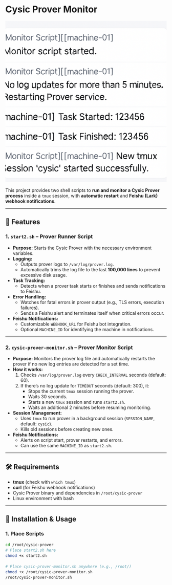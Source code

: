 # Cysic Prover Monitor

![Feishu Notification Example](feishu-notification-example.png)

This project provides two shell scripts to **run and monitor a Cysic Prover process** inside a `tmux` session, with **automatic restart** and **Feishu (Lark) webhook notifications**.

---

## 📌 Features

### 1. `start2.sh` – Prover Runner Script
- **Purpose:** Starts the Cysic Prover with the necessary environment variables.
- **Logging:**
  - Outputs prover logs to `/var/log/prover.log`.
  - Automatically trims the log file to the last **100,000 lines** to prevent excessive disk usage.
- **Task Tracking:**
  - Detects when a prover task starts or finishes and sends notifications to Feishu.
- **Error Handling:**
  - Watches for fatal errors in prover output (e.g., TLS errors, execution failures).
  - Sends a Feishu alert and terminates itself when critical errors occur.
- **Feishu Notifications:**
  - Customizable `WEBHOOK_URL` for Feishu bot integration.
  - Optional `MACHINE_ID` for identifying the machine in notifications.

---

### 2. `cysic-prover-monitor.sh` – Prover Monitor Script
- **Purpose:** Monitors the prover log file and automatically restarts the prover if no new log entries are detected for a set time.
- **How it works:**
  1. Checks `/var/log/prover.log` every `CHECK_INTERVAL` seconds (default: 60).
  2. If there’s no log update for `TIMEOUT` seconds (default: 300), it:
     - Stops the current `tmux` session running the prover.
     - Waits 30 seconds.
     - Starts a new `tmux` session and runs `start2.sh`.
     - Waits an additional 2 minutes before resuming monitoring.
- **Session Management:**
  - Uses `tmux` to run prover in a background session (`SESSION_NAME`, default: `cysic`).
  - Kills old sessions before creating new ones.
- **Feishu Notifications:**
  - Alerts on script start, prover restarts, and errors.
  - Can use the same `MACHINE_ID` as `start2.sh`.

---

## 🛠 Requirements
- **tmux** (check with `which tmux`)
- **curl** (for Feishu webhook notifications)
- Cysic Prover binary and dependencies in `/root/cysic-prover`
- Linux environment with bash

---

## 🚀 Installation & Usage

### 1. Place Scripts
```bash
cd /root/cysic-prover
# Place start2.sh here
chmod +x start2.sh

# Place cysic-prover-monitor.sh anywhere (e.g., /root/)
chmod +x /root/cysic-prover-monitor.sh
/root/cysic-prover-monitor.sh
